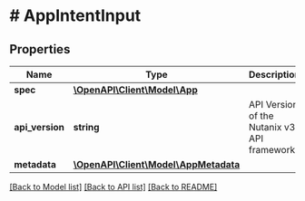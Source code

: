 # # AppIntentInput

## Properties

Name | Type | Description | Notes
------------ | ------------- | ------------- | -------------
**spec** | [**\OpenAPI\Client\Model\App**](App.md) |  |
**api_version** | **string** | API Version of the Nutanix v3 API framework. | [optional] [default to '3.1.0']
**metadata** | [**\OpenAPI\Client\Model\AppMetadata**](AppMetadata.md) |  |

[[Back to Model list]](../../README.md#models) [[Back to API list]](../../README.md#endpoints) [[Back to README]](../../README.md)
